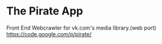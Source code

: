 The Pirate App
=========

Front End Webcrawler for vk.com's media library.(web port)
https://code.google.com/p/pirate/
